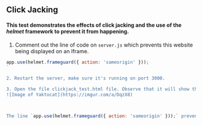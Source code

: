 ## Click Jacking
#### This test demonstrates the effects of click jacking and the use of the *helmet* framework to prevent it from happening.

1. Comment out the line of code on `server.js` which prevents this website being displayed on an Iframe.

```js
app.use(helmet.frameguard({ action: 'sameorigin' }));
`

2. Restart the server, make sure it's running on port 3000.

3. Open the file clickjack_test.html file. Observe that it will show the same login screen from the website with a visible link called "bad button" on covering the "login" button, this link redirects you to another page. Ideally this "bad button" would be invisible to trick users.
![Image of Yaktocat](https://imgur.com/a/DqzX8)



The line `app.use(helmet.frameguard({ action: 'sameorigin' }));` prevents the website from being shown an in frame.
